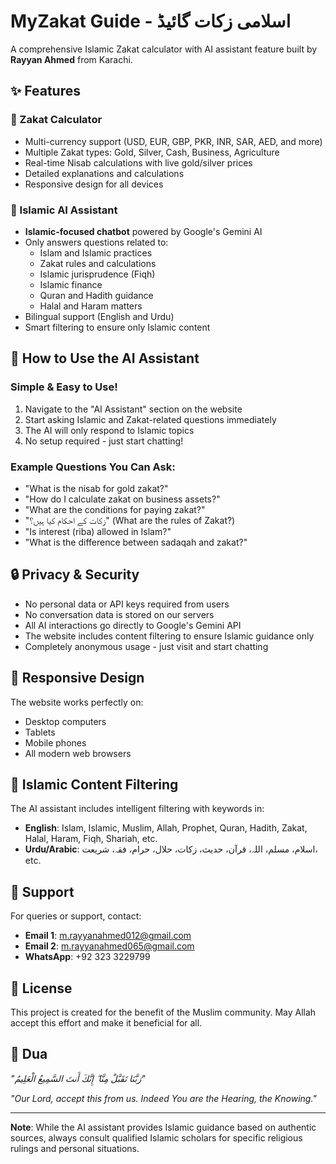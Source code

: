 # MyZakat Guide - اسلامی زکات گائیڈ

A comprehensive Islamic Zakat calculator with AI assistant feature built by **Rayyan Ahmed** from Karachi.

## ✨ Features

### 🧮 Zakat Calculator
- Multi-currency support (USD, EUR, GBP, PKR, INR, SAR, AED, and more)
- Multiple Zakat types: Gold, Silver, Cash, Business, Agriculture
- Real-time Nisab calculations with live gold/silver prices
- Detailed explanations and calculations
- Responsive design for all devices

### 🤖 Islamic AI Assistant
- **Islamic-focused chatbot** powered by Google's Gemini AI
- Only answers questions related to:
  - Islam and Islamic practices
  - Zakat rules and calculations
  - Islamic jurisprudence (Fiqh)
  - Islamic finance
  - Quran and Hadith guidance
  - Halal and Haram matters
- Bilingual support (English and Urdu)
- Smart filtering to ensure only Islamic content

## 🚀 How to Use the AI Assistant

### Simple & Easy to Use!
1. Navigate to the "AI Assistant" section on the website
2. Start asking Islamic and Zakat-related questions immediately
3. The AI will only respond to Islamic topics
4. No setup required - just start chatting!

### Example Questions You Can Ask:
- "What is the nisab for gold zakat?"
- "How do I calculate zakat on business assets?"
- "What are the conditions for paying zakat?"
- "زکات کے احکام کیا ہیں؟" (What are the rules of Zakat?)
- "Is interest (riba) allowed in Islam?"
- "What is the difference between sadaqah and zakat?"

## 🔒 Privacy & Security

- No personal data or API keys required from users
- No conversation data is stored on our servers
- All AI interactions go directly to Google's Gemini API
- The website includes content filtering to ensure Islamic guidance only
- Completely anonymous usage - just visit and start chatting

## 📱 Responsive Design

The website works perfectly on:
- Desktop computers
- Tablets
- Mobile phones
- All modern web browsers

## 🎯 Islamic Content Filtering

The AI assistant includes intelligent filtering with keywords in:
- **English**: Islam, Islamic, Muslim, Allah, Prophet, Quran, Hadith, Zakat, Halal, Haram, Fiqh, Shariah, etc.
- **Urdu/Arabic**: اسلام، مسلم، اللہ، قرآن، حدیث، زکات، حلال، حرام، فقہ، شریعت، etc.

## 🤝 Support

For queries or support, contact:
- **Email 1**: m.rayyanahmed012@gmail.com
- **Email 2**: m.rayyanahmed065@gmail.com
- **WhatsApp**: +92 323 3229799

## 📝 License

This project is created for the benefit of the Muslim community. May Allah accept this effort and make it beneficial for all.

## 🤲 Dua

*"رَبَّنَا تَقَبَّلْ مِنَّا ۖ إِنَّكَ أَنتَ السَّمِيعُ الْعَلِيمُ"*

*"Our Lord, accept this from us. Indeed You are the Hearing, the Knowing."*

---

**Note**: While the AI assistant provides Islamic guidance based on authentic sources, always consult qualified Islamic scholars for specific religious rulings and personal situations.